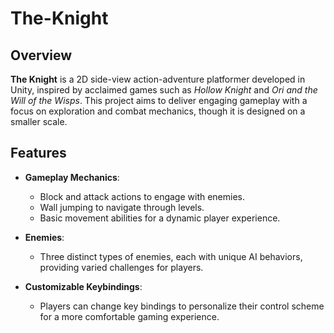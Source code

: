 # The-Knight

## Overview
**The Knight** is a 2D side-view action-adventure platformer developed in Unity, inspired by acclaimed games such as *Hollow Knight* and *Ori and the Will of the Wisps*. This project aims to deliver engaging gameplay with a focus on exploration and combat mechanics, though it is designed on a smaller scale.

## Features
- **Gameplay Mechanics**: 
  - Block and attack actions to engage with enemies.
  - Wall jumping to navigate through levels.
  - Basic movement abilities for a dynamic player experience.
  
- **Enemies**: 
  - Three distinct types of enemies, each with unique AI behaviors, providing varied challenges for players.

- **Customizable Keybindings**: 
  - Players can change key bindings to personalize their control scheme for a more comfortable gaming experience.

